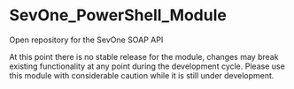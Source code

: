 SevOne_PowerShell_Module
========================

Open repository for the SevOne SOAP API

At this point there is no stable release for the module, changes may break existing functionality at any point during the development cycle.
Please use this module with considerable caution while it is still under development. 
